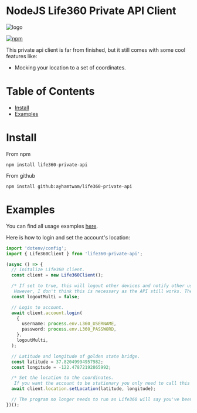 # NodeJS Life360 Private API Client

![logo](https://cdn-1.webcatalog.io/catalog/life360/life360-icon-filled-128.png?v=1675597708926)

[![npm](https://img.shields.io/npm/l/life360-private-api.svg?maxAge=600)](https://github.com/preayham/life360-private-api/blob/main/LICENSE)

This private api client is far from finished, but it still comes with some cool features like:

- Mocking your location to a set of coordinates.

# Table of Contents

- [Install](#install)
- [Examples](#examples)

# Install

From npm

```
npm install life360-private-api
```

From github

```
npm install github:ayhamtwam/life360-private-api
```

# Examples

You can find all usage examples [here](examples).

Here is how to login and set the account's location:

```typescript
import 'dotenv/config';
import { Life360Client } from 'life360-private-api';

(async () => {
  // Initalize Life360 client.
  const client = new Life360Client();

  /* If set to true, this will logout other devices and notify other users of new device.
   However, I don't think this is necessary as the API still works. The default is false. */
  const logoutMulti = false;

  // Login to account.
  await client.account.login(
    {
      username: process.env.L360_USERNAME,
      password: process.env.L360_PASSWORD,
    },
    logoutMulti,
  );

  // Latitude and longitude of golden state bridge.
  const latitude = 37.82049994957982;
  const longitude = -122.47872192865992;

  /* Set the location to the coordinates. 
   If you want the account to be stationary you only need to call this once. */
  await client.location.setLocation(latitude, longitude);

  // The program no longer needs to run as Life360 will say you've been at this position since X time.
})();
```
